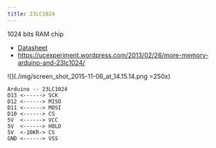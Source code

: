 ```yaml
---
title: 23LC1024
---
```


1024 bits RAM chip

* [Datasheet](http://ww1.microchip.com/downloads/en/DeviceDoc/25142A.pdf)
* <https://ucexperiment.wordpress.com/2013/02/26/more-memory-arduino-and-23lc1024/>

![](./img/screen_shot_2015-11-06_at_14.15.14.png =250x)

```
Arduino -- 23LC1024
D13 <------> SCK
D12 <------> MISO
D11 <------> MOSI
D10 <------> CS
5V  <------> VCC
5V  <------> HOLD
5V  <-10KR-> CS
GND <------> VSS
```

